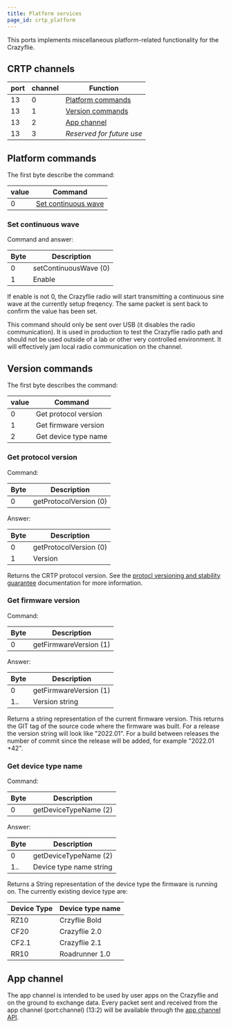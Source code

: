 ```yaml
---
title: Platform services
page_id: crtp_platform
---
```


This ports implements miscellaneous platform-related functionality for the Crazyflie.

## CRTP channels

| port | channel | Function |
|------|---------|----------|
| 13   | 0       | [Platform commands](#platform-commands) |
| 13   | 1       | [Version commands](#platform-commands)  |
| 13   | 2       | [App channel](#app-channel) |
| 13   | 3       | *Reserved for future use* |

## Platform commands

The first byte describe the command:

| value | Command |
|-------|---------|
| 0     | [Set continuous wave](#set-continuous-wave) |

### Set continuous wave

Command and answer:

| Byte | Description |
|------|-------------|
| 0    | setContinuousWave (0) |
| 1    | Enable |

If enable is not 0, the Crazyflie radio will start transmitting a continuous sine wave at the currently setup
freqency. The same packet is sent back to confirm the value has been set.

This command should only be sent over USB (it disables the radio communication).
It is used in production to test the Crazyflie radio path and should not be used outside of a lab or
other very controlled environment. It will effectively jam local radio communication on the channel.

## Version commands

The first byte describes the command:

| value | Command |
|-------|---------|
| 0     | Get protocol version |
| 1     | Get firmware version |
| 2     | Get device type name |

### Get protocol version

Command:

| Byte | Description |
|------|-------------|
| 0    | getProtocolVersion (0) |

Answer:

| Byte | Description |
|------|-------------|
| 0    | getProtocolVersion (0) |
| 1    | Version |

Returns the CRTP protocol version. See the
[protocl versioning and stability guarantee](index.md#protocol-version-and-stability-guarantee) documentation for more
information.

### Get firmware version

Command:

| Byte | Description |
|------|-------------|
| 0    | getFirmwareVersion (1) |

Answer:

| Byte | Description |
|------|-------------|
| 0    | getFirmwareVersion (1) |
| 1..  | Version string |

Returns a string representation of the current firmware version. This returns the GIT tag of the source code where the
firmware was built. For a release the version string will look like "2022.01". For a build between releases the
number of commit since the release will be added, for example "2022.01 +42".

### Get device type name

Command:

| Byte | Description |
|------|-------------|
| 0    | getDeviceTypeName (2) |

Answer:

| Byte | Description |
|------|-------------|
| 0    | getDeviceTypeName (2) |
| 1..  | Device type name string |

Returns a String representation of the device type the firmware is running on. The currently existing device type are:

| Device Type | Device type name |
|-------------|------------------|
| RZ10        | Crzyflie Bold    |
| CF20        | Crazyflie 2.0    |
| CF2.1       | Crazyflie 2.1    |
| RR10        | Roadrunner 1.0   |

## App channel

The app channel is intended to be used by user apps on the Crazyflie and on the ground to exchange data. Every packet
sent and received from the app channel (port:channel) (13:2) will be available through the
[app channel API](/docs/userguides/app_layer.md#app-channel-packet-based-communication-between-the-crazyflie-and-the-python-lib).